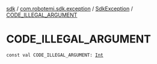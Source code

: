 [sdk](../../index.md) / [com.robotemi.sdk.exception](../index.md) / [SdkException](index.md) / [CODE_ILLEGAL_ARGUMENT](./-c-o-d-e_-i-l-l-e-g-a-l_-a-r-g-u-m-e-n-t.md)

# CODE_ILLEGAL_ARGUMENT

`const val CODE_ILLEGAL_ARGUMENT: `[`Int`](https://kotlinlang.org/api/latest/jvm/stdlib/kotlin/-int/index.html)